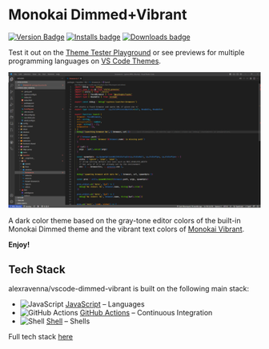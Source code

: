 # Monokai Dimmed+Vibrant

[![Version Badge](https://img.shields.io/visual-studio-marketplace/v/alexravenna.monokai-dimmed-vibrant)](https://marketplace.visualstudio.com/items?itemName=alexravenna.monokai-dimmed-vibrant)
[![Installs badge](https://img.shields.io/visual-studio-marketplace/i/alexravenna.monokai-dimmed-vibrant)](https://marketplace.visualstudio.com/items?itemName=alexravenna.monokai-dimmed-vibrant)
[![Downloads badge](https://img.shields.io/visual-studio-marketplace/d/alexravenna.monokai-dimmed-vibrant)](https://marketplace.visualstudio.com/items?itemName=alexravenna.monokai-dimmed-vibrant)

Test it out on the [Theme Tester Playground](https://vscode.dev/theme/alexravenna.monokai-dimmed-vibrant/) or see previews for multiple programming languages on [VS Code Themes](https://vscodethemes.com/e/alexravenna.monokai-dimmed-vibrant/monokai-dimmedvibrant).

![Screenshot](screenshot.png)

A dark color theme based on the gray-tone editor colors of the built-in Monokai Dimmed theme and the vibrant text colors of [Monokai Vibrant](https://marketplace.visualstudio.com/items?itemName=s3gf4ult.monokai-vibrant).

**Enjoy!**

## Tech Stack
alexravenna/vscode-dimmed-vibrant is built on the following main stack:

- <img width='25' height='25' src='https://img.stackshare.io/service/1209/javascript.jpeg' alt='JavaScript'/> [JavaScript](https://developer.mozilla.org/en-US/docs/Web/JavaScript) – Languages
- <img width='25' height='25' src='https://img.stackshare.io/service/11563/actions.png' alt='GitHub Actions'/> [GitHub Actions](https://github.com/features/actions) – Continuous Integration
- <img width='25' height='25' src='https://img.stackshare.io/service/4631/default_c2062d40130562bdc836c13dbca02d318205a962.png' alt='Shell'/> [Shell](https://en.wikipedia.org/wiki/Shell_script) – Shells

Full tech stack [here](/techstack.md)
